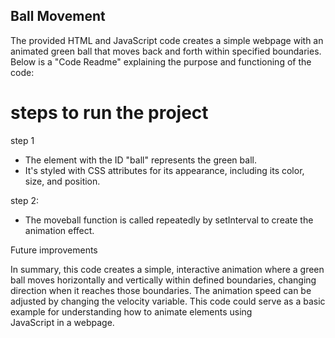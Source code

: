 ## Ball Movement

The provided HTML and JavaScript code creates a simple webpage with an animated green ball that moves back and forth within specified boundaries. Below is a "Code Readme" explaining the purpose and functioning of the code:

# steps to run the project

 step 1
 
   - The  element with the ID "ball" represents the green ball.
   - It's styled with CSS attributes for its appearance, including its color, size, and position.

step 2:

   - The moveball function is called repeatedly by setInterval to create the animation effect.
     
Future improvements

In summary, this code creates a simple, interactive animation where a green ball moves horizontally and vertically within defined boundaries, changing direction when it reaches those boundaries. The animation speed can be adjusted by changing the velocity variable. This code could serve as a basic example for understanding how to animate elements using JavaScript in a webpage.
